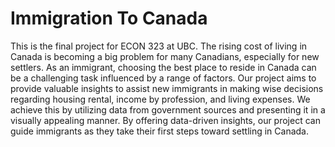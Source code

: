 # Immigration To Canada
This is the final project for ECON 323 at UBC. 
The rising cost of living in Canada is becoming a big problem for many Canadians, especially for new settlers. As an immigrant, choosing the best place to reside in Canada can be a challenging task influenced by a range of factors. Our project aims to provide valuable insights to assist new immigrants in making wise decisions regarding housing rental, income by profession, and living expenses. We achieve this by utilizing data from government sources and presenting it in a visually appealing manner. By offering data-driven insights, our project can guide immigrants as they take their first steps toward settling in Canada.
